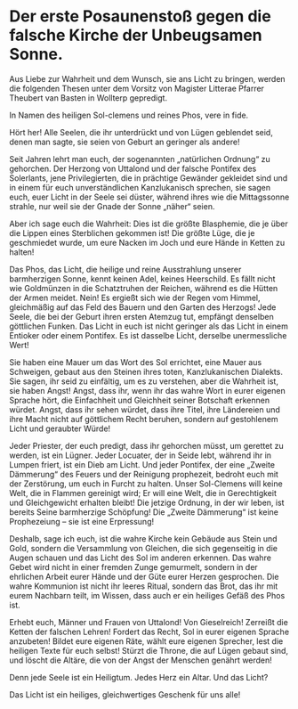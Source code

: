 # Der erste Posaunenstoß gegen die falsche Kirche der Unbeugsamen Sonne.

Aus Liebe zur Wahrheit und dem Wunsch, sie ans Licht zu bringen, werden die folgenden Thesen unter dem Vorsitz von Magister Litterae Pfarrer Theubert van Basten in Wollterp gepredigt.

In Namen des heiligen Sol-clemens und reines Phos, vere in fide.

Hört her! Alle Seelen, die ihr unterdrückt und von Lügen geblendet seid, denen man sagte, sie seien von Geburt an geringer als andere!

Seit Jahren lehrt man euch, der sogenannten „natürlichen Ordnung“ zu gehorchen. Der Herzong von Uttalond und der falsche Pontifex des Solerlants, jene Privilegierten, die in prächtige Gewänder gekleidet sind und in einem für euch unverständlichen Kanzlukanisch sprechen, sie sagen euch, euer Licht in der Seele sei düster, während ihres wie die Mittagssonne strahle, nur weil sie der Gnade der Sonne „näher“ seien.

Aber ich sage euch die Wahrheit: Dies ist die größte Blasphemie, die je über die Lippen eines Sterblichen gekommen ist! Die größte Lüge, die je geschmiedet wurde, um eure Nacken im Joch und eure Hände in Ketten zu halten!

Das Phos, das Licht, die heilige und reine Ausstrahlung unserer barmherzigen Sonne, kennt keinen Adel, keines Heerschild. Es fällt nicht wie Goldmünzen in die Schatztruhen der Reichen, während es die Hütten der Armen meidet. Nein! Es ergießt sich wie der Regen vom Himmel, gleichmäßig auf das Feld des Bauern und den Garten des Herzogs! Jede Seele, die bei der Geburt ihren ersten Atemzug tut, empfängt denselben göttlichen Funken. Das Licht in euch ist nicht geringer als das Licht in einem Entioker oder einem Pontifex. Es ist dasselbe Licht, derselbe unermessliche Wert!  

Sie haben eine Mauer um das Wort des Sol errichtet, eine Mauer aus Schweigen, gebaut aus den Steinen ihres toten, Kanzlukanischen Dialekts. Sie sagen, ihr seid zu einfältig, um es zu verstehen, aber die Wahrheit ist, sie haben Angst! Angst, dass ihr, wenn ihr das wahre Wort in eurer eigenen Sprache hört, die Einfachheit und Gleichheit seiner Botschaft erkennen würdet. Angst, dass ihr sehen würdet, dass ihre Titel, ihre Ländereien und ihre Macht nicht auf göttlichem Recht beruhen, sondern auf gestohlenem Licht und geraubter Würde! 

Jeder Priester, der euch predigt, dass ihr gehorchen müsst, um gerettet zu werden, ist ein Lügner. Jeder Locuater, der in Seide lebt, während ihr in Lumpen friert, ist ein Dieb am Licht. Und jeder Pontifex, der eine „Zweite Dämmerung“ des Feuers und der Reinigung prophezeit, bedroht euch mit der Zerstörung, um euch in Furcht zu halten. Unser Sol-Clemens will keine Welt, die in Flammen gereinigt wird; Er will eine Welt, die in Gerechtigkeit und Gleichgewicht erhalten bleibt! Die jetzige Ordnung, in der wir leben, ist bereits Seine barmherzige Schöpfung! Die „Zweite Dämmerung“ ist keine Prophezeiung – sie ist eine Erpressung!  

Deshalb, sage ich euch, ist die wahre Kirche kein Gebäude aus Stein und Gold, sondern die Versammlung von Gleichen, die sich gegenseitig in die Augen schauen und das Licht des Sol im anderen erkennen. Das wahre Gebet wird nicht in einer fremden Zunge gemurmelt, sondern in der ehrlichen Arbeit eurer Hände und der Güte eurer Herzen gesprochen. Die wahre Kommunion ist nicht ihr leeres Ritual, sondern das Brot, das ihr mit eurem Nachbarn teilt, im Wissen, dass auch er ein heiliges Gefäß des Phos ist.  

Erhebt euch, Männer und Frauen von Uttalond! Von Gieselreich! Zerreißt die Ketten der falschen Lehren! Fordert das Recht, Sol in eurer eigenen Sprache anzubeten! Bildet eure eigenen Räte, wählt eure eigenen Sprecher, lest die heiligen Texte für euch selbst! Stürzt die Throne, die auf Lügen gebaut sind, und löscht die Altäre, die von der Angst der Menschen genährt werden!

Denn jede Seele ist ein Heiligtum. Jedes Herz ein Altar. Und das Licht?

Das Licht ist ein heiliges, gleichwertiges Geschenk für uns alle!